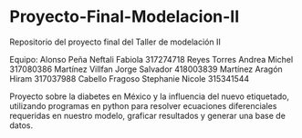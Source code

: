 # Proyecto-Final-Modelacion-II
Repositorio del proyecto final del Taller de modelación II

Equipo:
Alonso Peña Neftali Fabiola 317274718
Reyes Torres Andrea Michel 317080386
Martínez Villfan Jorge Salvador 418003839
Martínez Aragón Hiram 317037988
Cabello Fragoso Stephanie Nicole 315341544

Proyecto sobre la diabetes en México y la influencia del nuevo etiquetado, utilizando programas en python para resolver ecuaciones diferenciales requeridas en nuestro modelo, graficar resultados y generar una base de datos.
